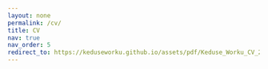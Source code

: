 ```yaml
---
layout: none
permalink: /cv/
title: CV
nav: true
nav_order: 5
redirect_to: https://keduseworku.github.io/assets/pdf/Keduse_Worku_CV_2024.pdf
---
```

